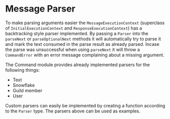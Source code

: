 # Message Parser

To make parsing arguments easier the `MessageExecutionContext` (superclass of `InitialExecutionContext` and `ResponseExecutionContext`) has a backtracking style parser implemented. By passing a `Parser` into the `parseNext` or `parseOptionalNext` methods it will automatically try to parse it and mark the text consumed in the parse result as already parsed. Incase the parse was unsuccessful when using `parseNext` it will throw a `CommandError` with an error message complaining about a missing argument.

The Command module provides already implemented parsers for the following things:

- Text
- Snowflake
- Guild member
- User

Custom parsers can easily be implemented by creating a function according to the `Parser` type. The parsers above can be used as examples.
